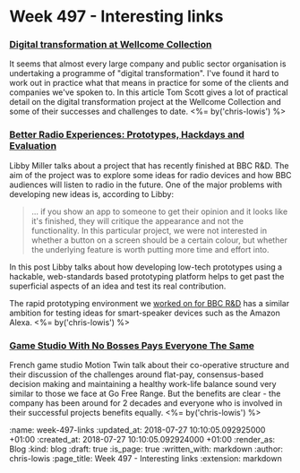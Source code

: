 Week 497 - Interesting links
============================

### [Digital transformation at Wellcome Collection](https://stacks.wellcomecollection.org/digital-transformation-at-wellcome-collection-639fb177aad6)

It seems that almost every large company and public sector organisation is undertaking a programme of "digital transformation". I've found it hard to work out in practice what that means in practice for some of the clients and companies we've spoken to. In this article Tom Scott gives a lot of practical detail on the digital transformation project at the Wellcome Collection and some of their successes and challenges to date. <%= by('chris-lowis') %>

### [Better Radio Experiences: Prototypes, Hackdays and Evaluation](https://www.bbc.co.uk/rd/blog/2018-07-new-radio-listening-experiences-devices)

Libby Miller talks about a project that has recently finished at BBC R&D. The aim of the project was to explore some ideas for radio devices and how BBC audiences will listen to radio in the future. One of the major problems with developing new ideas is, according to Libby:

> ... if you show an app to someone to get their opinion and it looks like it's finished, they will critique the appearance and not the functionality. In this particular project, we were not interested in whether a button on a screen should be a certain colour, but whether the underlying feature is worth putting more time and effort into.

In this post Libby talks about how developing low-tech prototypes using a hackable, web-standards based prototyping platform helps to get past the superficial aspects of an idea and test its real contribution.

The rapid prototyping environment we [worked on for BBC R&D](https://www.bbc.co.uk/rd/projects/talking-with-machines) has a similar ambition for testing ideas for smart-speaker devices such as the Amazon Alexa. <%= by('chris-lowis') %>

### [Game Studio With No Bosses Pays Everyone The Same](https://kotaku.com/game-studio-with-no-bosses-pays-everyone-the-same-1827872972)

French game studio Motion Twin talk about their co-operative structure and their discussion of the challenges around flat-pay, consensus-based decision making and maintaining a healthy work-life balance sound very similar to those we face at Go Free Range. But the benefits are clear - the company has been around for 2 decades and everyone who is involved in their successful projects benefits equally. <%= by('chris-lowis') %>


:name: week-497-links
:updated_at: 2018-07-27 10:10:05.092925000 +01:00
:created_at: 2018-07-27 10:10:05.092924000 +01:00
:render_as: Blog
:kind: blog
:draft: true
:is_page: true
:written_with: markdown
:author: chris-lowis
:page_title: Week 497 - Interesting links
:extension: markdown
